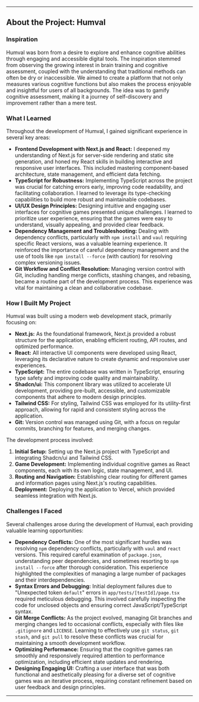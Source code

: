 ---

## About the Project: Humval

### Inspiration

Humval was born from a desire to explore and enhance cognitive abilities through engaging and accessible digital tools. The inspiration stemmed from observing the growing interest in brain training and cognitive assessment, coupled with the understanding that traditional methods can often be dry or inaccessible. We aimed to create a platform that not only measures various cognitive functions but also makes the process enjoyable and insightful for users of all backgrounds. The idea was to gamify cognitive assessment, making it a journey of self-discovery and improvement rather than a mere test.

### What I Learned

Throughout the development of Humval, I gained significant experience in several key areas:

*   **Frontend Development with Next.js and React:** I deepened my understanding of Next.js for server-side rendering and static site generation, and honed my React skills in building interactive and responsive user interfaces. This included mastering component-based architecture, state management, and efficient data fetching.
*   **TypeScript for Robustness:** Implementing TypeScript across the project was crucial for catching errors early, improving code readability, and facilitating collaboration. I learned to leverage its type-checking capabilities to build more robust and maintainable codebases.
*   **UI/UX Design Principles:** Designing intuitive and engaging user interfaces for cognitive games presented unique challenges. I learned to prioritize user experience, ensuring that the games were easy to understand, visually appealing, and provided clear feedback.
*   **Dependency Management and Troubleshooting:** Dealing with dependency conflicts, particularly with `npm install` and `vaul` requiring specific React versions, was a valuable learning experience. It reinforced the importance of careful dependency management and the use of tools like `npm install --force` (with caution) for resolving complex versioning issues.
*   **Git Workflow and Conflict Resolution:** Managing version control with Git, including handling merge conflicts, stashing changes, and rebasing, became a routine part of the development process. This experience was vital for maintaining a clean and collaborative codebase.

### How I Built My Project

Humval was built using a modern web development stack, primarily focusing on:

*   **Next.js:** As the foundational framework, Next.js provided a robust structure for the application, enabling efficient routing, API routes, and optimized performance.
*   **React:** All interactive UI components were developed using React, leveraging its declarative nature to create dynamic and responsive user experiences.
*   **TypeScript:** The entire codebase was written in TypeScript, ensuring type safety and improving code quality and maintainability.
*   **Shadcn/ui:** This component library was utilized to accelerate UI development, providing pre-built, accessible, and customizable components that adhere to modern design principles.
*   **Tailwind CSS:** For styling, Tailwind CSS was employed for its utility-first approach, allowing for rapid and consistent styling across the application.
*   **Git:** Version control was managed using Git, with a focus on regular commits, branching for features, and merging changes.

The development process involved:

1.  **Initial Setup:** Setting up the Next.js project with TypeScript and integrating Shadcn/ui and Tailwind CSS.
2.  **Game Development:** Implementing individual cognitive games as React components, each with its own logic, state management, and UI.
3.  **Routing and Navigation:** Establishing clear routing for different games and information pages using Next.js's routing capabilities.
4.  **Deployment:** Deploying the application to Vercel, which provided seamless integration with Next.js.

### Challenges I Faced

Several challenges arose during the development of Humval, each providing valuable learning opportunities:

*   **Dependency Conflicts:** One of the most significant hurdles was resolving `npm` dependency conflicts, particularly with `vaul` and `react` versions. This required careful examination of `package.json`, understanding peer dependencies, and sometimes resorting to `npm install --force` after thorough consideration. This experience highlighted the complexities of managing a large number of packages and their interdependencies.
*   **Syntax Errors and Debugging:** Initial deployment failures due to "Unexpected token `default`" errors in `app/tests/[testId]/page.tsx` required meticulous debugging. This involved carefully inspecting the code for unclosed objects and ensuring correct JavaScript/TypeScript syntax.
*   **Git Merge Conflicts:** As the project evolved, managing Git branches and merging changes led to occasional conflicts, especially with files like `.gitignore` and `LICENSE`. Learning to effectively use `git status`, `git stash`, and `git pull` to resolve these conflicts was crucial for maintaining a smooth development workflow.
*   **Optimizing Performance:** Ensuring that the cognitive games ran smoothly and responsively required attention to performance optimization, including efficient state updates and rendering.
*   **Designing Engaging UI:** Crafting a user interface that was both functional and aesthetically pleasing for a diverse set of cognitive games was an iterative process, requiring constant refinement based on user feedback and design principles.

---